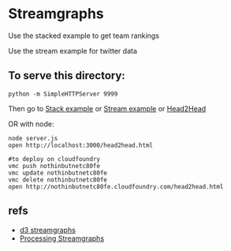 # Streamgraphs
Use the stacked example to get team rankings
  
Use the stream example for twitter data

## To serve this directory:

    python -m SimpleHTTPServer 9999

Then go to [Stack example](http://localhost:9999/stack.html) 
or [Stream example](http://localhost:9999/stream.html)
or [Head2Head](http://localhost:9999/head2head.html)
    
OR with node:

    node server.js
    open http://localhost:3000/head2head.html

    #to deploy on cloudfoundry
    vmc push nothinbutnetc80fe
    vmc update nothinbutnetc80fe
    vmc delete nothinbutnetc80fe
    open http://nothinbutnetc80fe.cloudfoundry.com/head2head.html
    
## refs

* [d3 streamgraphs](https://github.com/mbostock/d3.git)
* [Processing Streamgraphs](https://github.com/jsundram/streamgraph.js.git)
